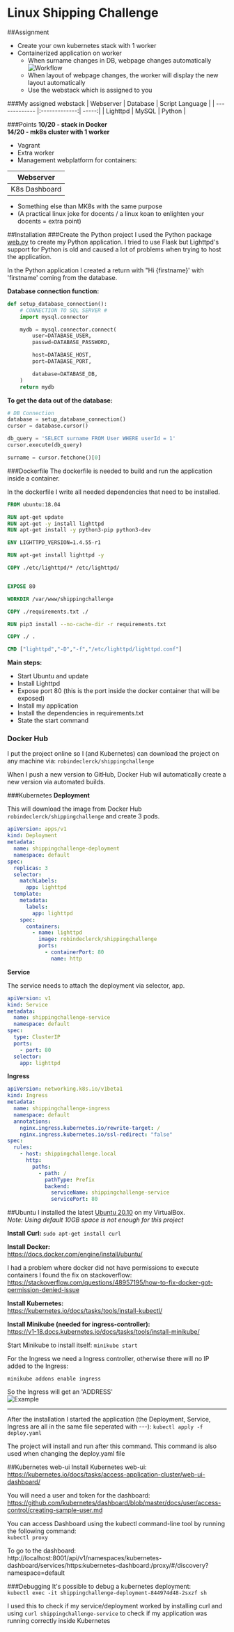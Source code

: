 # Linux Shipping Challenge

##Assignment
* Create your own kubernetes stack with 1 worker
* Containerized application on worker
  * When surname changes in DB, webpage changes automatically
    ![Workflow](https://cdn.discordapp.com/attachments/668890794882629662/793964865604812820/Untitled_picture.png)
  * When layout of webpage changes, the worker will display the new layout automatically
  * Use the webstack which is assigned to you

###My assigned webstack
| Webserver | Database | Script Language |
| ------------- |:-------------:| -----:|
| Lighttpd | MySQL | Python |

###Points
**10/20 - stack in Docker** \
**14/20 - mk8s cluster with 1 worker**


* Vagrant
* Extra worker
* Management webplatform for containers:

|Webserver|
|:---------:|
|K8s Dashboard|

* Something else than MK8s with the same purpose
* (A practical linux joke for docents / a linux koan to enlighten your docents = extra point)

##Installation
###Create the Python project
I used the Python package [web.py](https://webpy.org/) to create my Python application.
I tried to use Flask but Lighttpd's support for Python is old and caused a lot of problems when trying to host the application.

In the Python application I created a return with "Hi {firstname}' with 'firstname' coming from the database.

**Database connection function:**
```Python
def setup_database_connection():
    # CONNECTION TO SQL SERVER #
    import mysql.connector

    mydb = mysql.connector.connect(
        user=DATABASE_USER,
        passwd=DATABASE_PASSWORD,

        host=DATABASE_HOST,
        port=DATABASE_PORT,

        database=DATABASE_DB,
    )
    return mydb
```

**To get the data out of the database:**
```Python
# DB Connection
database = setup_database_connection()
cursor = database.cursor()

db_query = 'SELECT surname FROM User WHERE userId = 1'
cursor.execute(db_query)

surname = cursor.fetchone()[0]
```

###Dockerfile
The dockerfile is needed to build and run the application inside a container.

In the dockerfile I write all needed dependencies that need to be installed.

```Dockerfile
FROM ubuntu:18.04

RUN apt-get update
RUN apt-get -y install lighttpd
RUN apt-get install -y python3-pip python3-dev

ENV LIGHTTPD_VERSION=1.4.55-r1

RUN apt-get install lighttpd -y

COPY ./etc/lighttpd/* /etc/lighttpd/


EXPOSE 80

WORKDIR /var/www/shippingchallenge

COPY ./requirements.txt ./

RUN pip3 install --no-cache-dir -r requirements.txt

COPY ./ .

CMD ["lighttpd","-D","-f","/etc/lighttpd/lighttpd.conf"]
```
**Main steps:**
- Start Ubuntu and update
- Install Lighttpd
- Expose port 80 (this is the port inside the docker container that will be exposed)
- Install my application
- Install the dependencies in requirements.txt
- State the start command


### Docker Hub
I put the project online so I (and Kubernetes) can download the project on any machine via:
`robindeclerck/shippingchallenge`

When I push a new version to GitHub, Docker Hub wil automatically create a new version via automated builds.

###Kubernetes
**Deployment**

This will download the image from Docker Hub `robindeclerck/shippingchallenge` and create 3 pods.

```Yaml
apiVersion: apps/v1
kind: Deployment
metadata:
  name: shippingchallenge-deployment
  namespace: default
spec:
  replicas: 3
  selector:
    matchLabels:
      app: lighttpd
  template:
    metadata:
      labels:
        app: lighttpd
    spec:
      containers:
        - name: lighttpd
          image: robindeclerck/shippingchallenge
          ports:
            - containerPort: 80
              name: http
```
**Service**

The service needs to attach the deployment via selector, app.

```Yaml
apiVersion: v1
kind: Service
metadata:
  name: shippingchallenge-service
  namespace: default
spec:
  type: ClusterIP
  ports:
    - port: 80
  selector:
    app: lighttpd
```
**Ingress**

```Yaml
apiVersion: networking.k8s.io/v1beta1
kind: Ingress
metadata:
  name: shippingchallenge-ingress
  namespace: default
  annotations:
    nginx.ingress.kubernetes.io/rewrite-target: /
    nginx.ingress.kubernetes.io/ssl-redirect: "false"
spec:
  rules:
    - host: shippingchallenge.local
      http:
        paths:
          - path: /
            pathType: Prefix
            backend:
              serviceName: shippingchallenge-service
              servicePort: 80
```


##Ubuntu
I installed the latest [Ubuntu 20.10](https://ubuntu.com/download/desktop) on my VirtualBox.\
*Note: Using default 10GB space is not enough for this project*

**Install Curl:**
```sudo apt-get install curl```

**Install Docker:**\
https://docs.docker.com/engine/install/ubuntu/

I had a problem where docker did not have permissions to execute containers I found the fix on stackoverflow:
https://stackoverflow.com/questions/48957195/how-to-fix-docker-got-permission-denied-issue

**Install Kubernetes:**\
https://kubernetes.io/docs/tasks/tools/install-kubectl/

**Install Minikube (needed for ingress-controller):**\
https://v1-18.docs.kubernetes.io/docs/tasks/tools/install-minikube/

Start Minikube to install itself:
`minikube start`

For the Ingress we need a Ingress controller, otherwise there will no IP added to the Ingress:

```minikube addons enable ingress```

So the Ingress will get an 'ADDRESS'\
![Example](https://cdn.discordapp.com/attachments/668890794882629662/793975308705071104/Capture.PNG)

---
After the installation I started the application (the Deployment, Service, Ingress are all in the same file seperated with ---):
`kubectl apply -f deploy.yaml`

The project will install and run after this command. This command is also used when changing the deploy.yaml file


##Kubernetes web-ui
Install Kubernetes web-ui:
https://kubernetes.io/docs/tasks/access-application-cluster/web-ui-dashboard/

You will need a user and token for the dashboard:
https://github.com/kubernetes/dashboard/blob/master/docs/user/access-control/creating-sample-user.md

You can access Dashboard using the kubectl command-line tool by running the following command:\
`kubectl proxy`

To go to the dashboard:\
http://localhost:8001/api/v1/namespaces/kubernetes-dashboard/services/https:kubernetes-dashboard:/proxy/#/discovery?namespace=default

###Debugging
It's possible to debug a kubernetes deployment:\
`kubectl exec -it shippingchallenge-deployment-844974d48-2sxzf sh`

I used this to check if my service/deployment worked by installing curl and using `curl shippingchallenge-service` to check if my application was running correctly inside Kubernetes